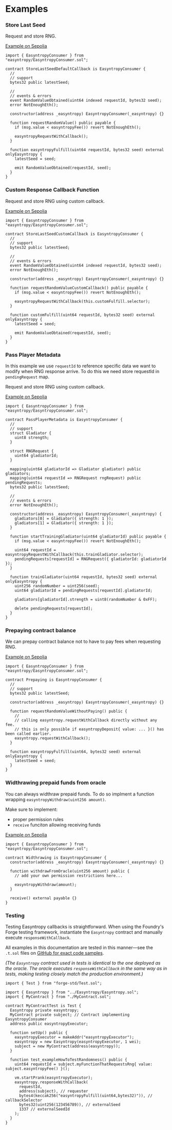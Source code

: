 # Examples

### Store Last Seed

Request and store RNG.

[Example on Sepolia](https://sepolia.etherscan.io/address/0x61Ce10e6aD3Dee18a1eB1075A6be4C12Ae59F744#readContract)

```solidity{18}
import { EasyntropyConsumer } from "easyntropy/EasyntropyConsumer.sol";

contract StoreLastSeedDefaultCallback is EasyntropyConsumer {
  //
  // support
  bytes32 public latestSeed;

  //
  // events & errors
  event RandomValueObtained(uint64 indexed requestId, bytes32 seed);
  error NotEnoughEth();

  constructor(address _easyntropy) EasyntropyConsumer(_easyntropy) {}

  function requestRandomValue() public payable {
    if (msg.value < easyntropyFee()) revert NotEnoughEth();

    easyntropyRequestWithCallback();
  }

  function easyntropyFulfill(uint64 requestId, bytes32 seed) external onlyEasyntropy {
    latestSeed = seed;

    emit RandomValueObtained(requestId, seed);
  }
}
```

### Custom Response Callback Function

Request and store RNG using custom callback.

[Example on Sepolia](https://sepolia.etherscan.io/address/0xB391b6C35aFbbaa3A2F4979bAd7CC51A080b7D3F#readContract)

```solidity{18}
import { EasyntropyConsumer } from "easyntropy/EasyntropyConsumer.sol";

contract StoreLastSeedCustomCallback is EasyntropyConsumer {
  //
  // support
  bytes32 public latestSeed;

  //
  // events & errors
  event RandomValueObtained(uint64 indexed requestId, bytes32 seed);
  error NotEnoughEth();

  constructor(address _easyntropy) EasyntropyConsumer(_easyntropy) {}

  function requestRandomValueCustomCallback() public payable {
    if (msg.value < easyntropyFee()) revert NotEnoughEth();

    easyntropyRequestWithCallback(this.customFulfill.selector);
  }

  function customFulfill(uint64 requestId, bytes32 seed) external onlyEasyntropy {
    latestSeed = seed;

    emit RandomValueObtained(requestId, seed);
  }
}
```

### Pass Player Metadata

In this example we use `requestId` to reference specific data we want to modify when RNG response arrive. To do this we need store requestId in `pendingRequest` map.

Request and store RNG using custom callback.

[Example on Sepolia](https://sepolia.etherscan.io/address/0x1d3D2aAc084165E1D493049567cb9cBbeb0F75f4#readContract)

```solidity{15,30-31,36,40}
import { EasyntropyConsumer } from "easyntropy/EasyntropyConsumer.sol";

contract PassPlayerMetadata is EasyntropyConsumer {
  //
  // support
  struct Gladiator {
    uint8 strength;
  }

  struct RNGRequest {
    uint64 gladiatorId;
  }

  mapping(uint64 gladiatorId => Gladiator gladiator) public gladiators;
  mapping(uint64 requestId => RNGRequest rngRequest) public pendingRequests;
  bytes32 public latestSeed;

  //
  // events & errors
  error NotEnoughEth();

  constructor(address _easyntropy) EasyntropyConsumer(_easyntropy) {
    gladiators[0] = Gladiator({ strength: 1 });
    gladiators[1] = Gladiator({ strength: 1 });
  }

  function startTrainingGladiator(uint64 gladiatorId) public payable {
    if (msg.value < easyntropyFee()) revert NotEnoughEth();

    uint64 requestId = easyntropyRequestWithCallback(this.trainGladiator.selector);
    pendingRequests[requestId] = RNGRequest({ gladiatorId: gladiatorId });
  }

  function trainGladiator(uint64 requestId, bytes32 seed) external onlyEasyntropy {
    uint256 randomNumber = uint256(seed);
    uint64 gladiatorId = pendingRequests[requestId].gladiatorId;

    gladiators[gladiatorId].strength = uint8(randomNumber & 0xFF);

    delete pendingRequests[requestId];
  }
}
```

### Prepaying contract balance

We can prepay contract balance not to have to pay fees when requesting RNG.

[Example on Sepolia](https://sepolia.etherscan.io/address/0xC18c52a33526cd30441d4533C36E09B16C4BD6dE#readContract)

```solidity{14}
import { EasyntropyConsumer } from "easyntropy/EasyntropyConsumer.sol";

contract Prepaying is EasyntropyConsumer {
  //
  // support
  bytes32 public latestSeed;

  constructor(address _easyntropy) EasyntropyConsumer(_easyntropy) {}

  function requestRandomValueWithoutPaying() public {
    //
    // calling easyntropy.requestWithCallback directly without any fee.
    // this is only possible if easyntropyDeposit{ value: ... }() has been called earlier.
    easyntropy.requestWithCallback();
  }

  function easyntropyFulfill(uint64, bytes32 seed) external onlyEasyntropy {
    latestSeed = seed;
  }
}
```

### Widthrawing prepaid funds from oracle

You can always widthraw prepaid funds. To do so implment a function wrapping `easyntropyWithdraw(uint256 amount)`.

Make sure to implement:
- proper permission rules
- `receive` funciton allowing receiving funds

[Example on Sepolia](https://sepolia.etherscan.io/address/0xc4f0f186d34C96Db0BA86099a882cd433A646c4c#readContract)

```solidity{9,12}
import { EasyntropyConsumer } from "easyntropy/EasyntropyConsumer.sol";

contract Widthrawing is EasyntropyConsumer {
  constructor(address _easyntropy) EasyntropyConsumer(_easyntropy) {}

  function withdrawFromOracle(uint256 amount) public {
    // add your own permission restrictions here...

    easyntropyWithdraw(amount);
  }

  receive() external payable {}
}
```


### Testing
Testing Easyntropy callbacks is straightforward. When using the Foundry's Forge testing framework, instantiate the `Easyntropy` contract and manually execute `responseWithCallback`.

All examples in this documentation are tested in this manner—see the `.t.sol` files on [GitHub for exact code samples](https://github.com/easyntropy/easyntropy-contracts/blob/master/src/contracts/Examples/).

*(The `Easyntropy` contract used in tests is identical to the one deployed as the oracle. The oracle executes `responseWithCallback` in the same way as in tests, making testing closely match the production environment.)*

```solidity{13,20-27}
import { Test } from "forge-std/Test.sol";

import { Easyntropy } from "../Easyntropy/Easyntropy.sol";
import { MyContract } from "./MyContract.sol";

contract MyContractTest is Test {
  Easyntropy private easyntropy;
  MyContract private subject; // Contract implementing EasyntropyConsumer
  address public easyntropyExecutor;

  function setUp() public {
    easyntropyExecutor = makeAddr("easyntropyExecutor");
    easyntropy = new Easyntropy(easyntropyExecutor, 1 wei);
    subject = new MyContract(address(easyntropy));
  }

  function test_exampleHowToTestRandomness() public {
    uint64 requestId = subject.myFunctionThatRequestsRng{ value: subject.easyntropyFee() }();

    vm.startPrank(easyntropyExecutor);
    easyntropy.responseWithCallback(
      requestId,
      address(subject), // requester
      bytes4(keccak256("easyntropyFulfill(uint64,bytes32)")), // callbackSelector
      bytes32(uint256(123456789)), // externalSeed
      1337 // externalSeedId
    );
  }
}
```
